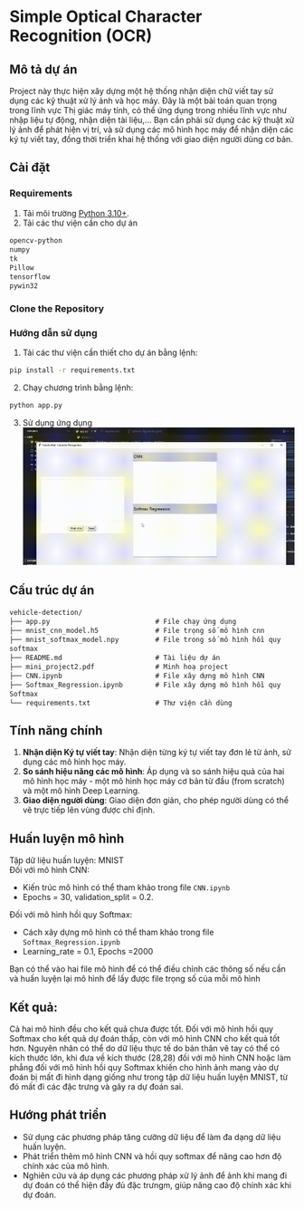 # Simple Optical Character Recognition (OCR)
## Mô tả dự án
Project này thực hiện xây dựng một hệ thống nhận diện chữ viết tay sử dụng các kỹ thuật xử lý ảnh và học máy. Đây là một bài toán quan trọng trong lĩnh vực Thị giác máy tính, có thể ứng dụng trong nhiều lĩnh vực như nhập liệu tự động, nhận diện tài liệu,... Bạn cần phải sử dụng các kỹ thuật xử lý ảnh để phát hiện vị trí, và sử dụng các mô hình học máy để nhận diện các ký tự viết tay, đồng thời triển khai hệ thống với giao diện người dùng cơ bản.
## Cài đặt
### Requirements
1. Tải môi trường [Python 3.10+](https://www.python.org/downloads/).
2. Tải các thư viện cần cho dự án
```
opencv-python
numpy
tk
Pillow
tensorflow
pywin32
```
### Clone the Repository
### Hướng dẫn sử dụng
1. Tải các thư viện cần thiết cho dự án bằng lệnh:
```bash
pip install -r requirements.txt
```
2. Chạy chương trình bằng lệnh:
```bash
python app.py
```
3. Sử dụng ứng dụng
![App demo](guide.gif)
## Cấu trúc dự án
```
vehicle-detection/
├── app.py                          # File chạy ứng dụng
├── mnist_cnn_model.h5              # File trọng số mô hình cnn               
├── mnist_softmax_model.npy         # File trong số mô hình hồi quy softmax                      
├── README.md                       # Tài liệu dự án
├── mini_project2.pdf               # Minh hoạ project
├── CNN.ipynb                       # File xây dựng mô hình CNN
├── Softmax_Regression.ipynb        # File xây dựng mô hình hồi quy Softmax
└── requirements.txt                # Thư viện cần dùng
```

## Tính năng chính
1. **Nhận diện Ký tự viết tay**: Nhận diện từng ký tự viết tay đơn lẻ từ ảnh, sử dụng các mô hình học máy.
2. **So sánh hiệu năng các mô hình**: Áp dụng và so sánh hiệu quả của hai mô hình học máy - một mô hình học máy cơ bản từ đầu (from scratch) và một mô hình Deep Learning.
3. **Giao diện người dùng**: Giao diện đơn giản, cho phép người dùng có thể vẽ trực tiếp lên vùng được chỉ định.
## Huấn luyện mô hình
Tập dữ liệu huấn luyện: MNIST   
Đối với mô hình CNN:    
- Kiến trúc mô hình có thể tham khảo trong file `CNN.ipynb`
- Epochs = 30, validation_split = 0.2.

Đối với mô hình hồi quy Softmax:
- Cách xây dựng mô hình có thể tham khảo trong file `Softmax_Regression.ipynb`
- Learning_rate = 0.1, Epochs =2000

Bạn có thể vào hai file mô hình để có thể điều chỉnh các thông số nếu cần và huấn luyện lại mô hình để lấy được file trọng số của mỗi mô hình

## Kết quả:
Cả hai mô hình đều cho kết quả chưa được tốt. Đối với mô hình hồi quy Softmax cho kết quả dự đoán thấp, còn với mô hình CNN cho kết quả tốt hơn. Nguyên nhân có thể do dữ liệu thực tế do bản thân vẽ tay có thể có kích thước lớn, khi đưa về kích thước (28,28) đối với mô hình CNN hoặc làm phẳng đối với mô hình hồi quy Softmax khiến cho hình ảnh mang vào dự đoán bị mất đi hình dạng giống như trong tập dữ liệu huấn luyện MNIST, từ đó mất đi các đặc trưng và gây ra dự đoán sai.
## Hướng phát triển
- Sử dụng các phương pháp tăng cường dữ liệu để làm đa dạng dữ liệu huấn luyện.
- Phát triển thêm mô hình CNN và hồi quy softmax để nâng cao hơn độ chính xác của mô hình.
- Nghiên cứu và áp dụng các phương pháp xử lý ảnh để ảnh khi mang đi dự đoán có thể hiện đầy đủ đặc trưngm, giúp nâng cao độ chính xác khi dự đoán.

